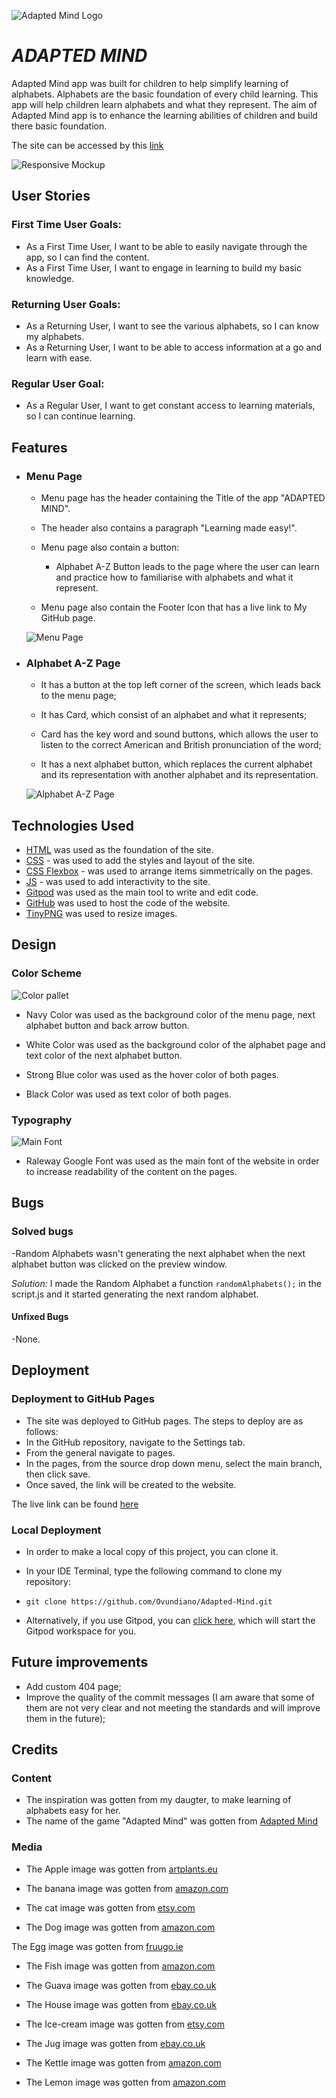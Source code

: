 ![Adapted Mind Logo](documentation/adapted-mind-logo.png)

# *ADAPTED MIND*

Adapted Mind app was built for children to help simplify learning of alphabets. Alphabets are the basic foundation of every child learning. This app will help children learn alphabets and what they represent. The aim of Adapted Mind app is to enhance the learning abilities of children and build there basic foundation.

The site can be accessed by this [link](https://ovundiano.github.io/Adapted-Mind/)

![Responsive Mockup](documentation/responsive_mockup.png)

## User Stories

### First Time User Goals:

* As a First Time User, I want to be able to easily navigate through the app, so I can find the content.
* As a First Time User, I want to engage in learning to build my basic knowledge.

### Returning User Goals:

* As a Returning User, I want to see the various alphabets, so I can know my alphabets.
* As a Returning User, I want to be able to access information at a go and learn with ease.

### Regular User Goal:
* As a Regular User, I want to get constant access to learning materials, so I can continue learning.

## Features

+ ### Menu Page

    - Menu page has the header containing the Title of the app "ADAPTED MIND".

    - The header also contains a paragraph "Learning made easy!".

    - Menu page also contain a button:

        - Alphabet A-Z Button leads to the page where the user can learn and practice how to familiarise with alphabets and what it represent.
    
    - Menu page also contain the Footer Icon that has a live link to My GitHub page.

    ![Menu Page](documentation/menu-page-screenshot.png)

+ ### Alphabet A-Z Page

    - It has a button at the top left corner of the screen, which leads back to the menu page;

    - It has Card, which consist of an alphabet and what it represents;

    - Card has the key word and sound buttons, which allows the user to listen to the correct American and British pronunciation of the word;

    - It has a next alphabet button, which replaces the current alphabet and its representation with another alphabet and its representation. 

    ![Alphabet A-Z Page](documentation/alphabet-page-screenshot.png)

## Technologies Used

- [HTML](https://developer.chrome.org/en-US/docs/Web/HTML) was used as the foundation of the site.
- [CSS](https://developer.chrome.org/en-US/docs/Web/css) - was used to add the styles and layout of the site.
- [CSS Flexbox](https://developer.chrome.org/en-US/docs/Learn/CSS/CSS_layout/Flexbox) - was used to arrange items simmetrically on the pages.
- [JS](https://www.w3schools.com/js/) - was used to add interactivity to the site.
- [Gitpod](https://gitpod.io/workspaces/) was used as the main tool to write and edit code.
- [GitHub](https://github.com/) was used to host the code of the website.
- [TinyPNG](https://tinypng.com/) was used to resize images.



## Design

### Color Scheme

![Color pallet](documentation/color-pallette.png)

- Navy Color was used as the background color of the menu page, next alphabet button and back arrow button.

- White Color was used as the background color of the alphabet page and text color of the next alphabet button.

- Strong Blue color was used as the hover color of both pages.

- Black Color was used as text color of both pages.

### Typography

 ![Main Font](documentation/raleway-font-style.png)

 - Raleway Google Font was used as the main font of the website in order to increase readability of the content on the pages.

## Bugs 

### Solved bugs
 -Random Alphabets wasn't generating the next alphabet when the next alphabet button was clicked on the preview window.

 *Solution:* I made the  Random Alphabet a function ``randomAlphabets();`` in the script.js and it started generating the next random alphabet.

 #### Unfixed Bugs

 -None.

 ## Deployment

 ### Deployment to GitHub Pages

  - The site was deployed to GitHub pages. The steps to deploy are as follows: 
  - In the GitHub repository, navigate to the Settings tab.
  - From the general navigate to pages.
  - In the pages, from the source drop down menu, select the main branch, then click save.
  - Once saved, the link will be created to the website. 
    

  The live link can be found [here](https://ovundiano.github.io/Adapted-Mind/)

 ### Local Deployment

  - In order to make a local copy of this project, you can clone it.
  - In your IDE Terminal, type the following command to clone my repository:

   - `git clone https://github.com/Ovundiano/Adapted-Mind.git`

  - Alternatively, if you use Gitpod, you can [click here](https://gitpod.io/#https://https://github.com/ovundiano/adapted-mind.git), which will start the Gitpod workspace for you.

 ## Future improvements
 - Add custom 404 page;
 - Improve the quality of the commit messages (I am aware that some of them are not very clear and not meeting the standards and will improve them in the future);

## Credits  

### Content 

 - The inspiration was gotten from my daugter, to make learning of alphabets easy for her.
 - The name of the game "Adapted Mind" was gotten from [Adapted Mind](https://www.adaptedmind.com/) 

 ### Media

 - The Apple image was gotten from [artplants.eu](https://www.artplants.eu/artificial-apple-adalbero-green-3-1-8cm-o3-1-8cm.html)

 - The banana image was gotten from [amazon.com](https://www.amazon.co.uk/Best-Artificial-Fruit-Veg-Bananas/dp/B00I5L4PU2/ref=asc_df_B00I5L4PU2/?tag=googshopuk-21&linkCode=df0&hvadid=345485807433&hvpos=&hvnetw=g&hvrand=5658211242454132803&hvpone=&hvptwo=&hvqmt=&hvdev=c&hvdvcmdl=&hvlocint=&hvlocphy=20479&hvtargid=pla-788077859243&mcid=9a4b198a44553ecbbac14b01f5eb3ca2&th=1)

 - The cat image was gotten from [etsy.com](https://www.etsy.com/ie/listing/1525988050/4-lovely-photos-of-kittens-to-melt-your?gpla=1&gao=1&&utm_source=google&utm_medium=cpc&utm_campaign=shopping_ie_en_ie_-home_and_living-home_decor&utm_custom1=_k_CjwKCAjwgpCzBhBhEiwAOSQWQceuNyIy2QdSZFcaRKOeCf_e6v_m1GyYT0Fe0MvFV1JvJ8nMDB1D0BoCyJ8QAvD_BwE_k_&utm_content=go_13703308034_123455838199_530490401497_aud-2079782229334:pla-303663659969_c__1525988050enie_432418375&utm_custom2=13703308034&gad_source=1&gclid=CjwKCAjwgpCzBhBhEiwAOSQWQceuNyIy2QdSZFcaRKOeCf_e6v_m1GyYT0Fe0MvFV1JvJ8nMDB1D0BoCyJ8QAvD_BwE)
 
 - The Dog image was gotten from [amazon.com](https://www.amazon.co.uk/Reofrey-Diamond-Painting-Accessories-Embroidery/dp/B0C14BHF4H/ref=asc_df_B0C14BHF4H/?tag=googshopuk-21&linkCode=df0&hvadid=678566321209&hvpos=&hvnetw=g&hvrand=4744681330621965420&hvpone=&hvptwo=&hvqmt=&hvdev=c&hvdvcmdl=&hvlocint=&hvlocphy=20479&hvtargid=pla-2244622616307&psc=1&mcid=a565e1a6e5893df5abe2c8f78c8dee64&gad_source=1)
  
The Egg image was gotten from [fruugo.ie](https://www.fruugo.ie/1-simulation-easter-eggs-wooden-fake-eggs-23-inch-solid-eggs-fan0305/p-273442201-606507480?language=en&ac=croud&asc=pmax&gad_source=1&gclid=CjwKCAjwgpCzBhBhEiwAOSQWQZx_keUq4ms2QUPOmKY08Huj4q06YSVxGN7DFkILCM1nHdQo2pkFIxoCCz4QAvD_BwE)

- The Fish image was gotten from [amazon.com](https://www.amazon.co.uk/Simulation-Pillow%EF%BC%8CDecorate-Decorate-Oversized-Creative/dp/B0BLRYFD6H/ref=asc_df_B0BLRYFD6H/?tag=googshopuk-21&linkCode=df0&hvadid=649314500303&hvpos=&hvnetw=g&hvrand=2377051287241288729&hvpone=&hvptwo=&hvqmt=&hvdev=c&hvdvcmdl=&hvlocint=&hvlocphy=20479&hvtargid=pla-1989738914794&psc=1&mcid=39b8da9ce99a3d6ba00a39489b8b6ca8)

- The Guava image was gotten from [ebay.co.uk](https://www.ebay.co.uk/itm/233736990549)

- The House image was gotten from [ebay.co.uk](https://www.ebay.co.uk/itm/325460475785?chn=ps&_ul=GB&norover=1&mkevt=1&mkrid=710-169260-534375-3&mkcid=2&keyword=&crlp=670833748941_&MT_ID=&geo_id=&rlsatarget=pla-293946777986&adpos=&device=c&mktype=pla&loc=20479&poi=&abcId=&cmpgn=20488672762&sitelnk=&adgroupid=155578564071&network=g&matchtype=&gad_source=1&gclid=CjwKCAjwgpCzBhBhEiwAOSQWQQBwqB4UHSDeMq22r4RrWKNfVU5ZxUWOZ7ElhrVP8Kf1n-8L3kmh0RoCGYgQAvD_BwE)

- The Ice-cream image was gotten from [etsy.com](https://www.etsy.com/ie/listing/1511998203/ice-cream-clipart-set-of-10-digital?gpla=1&gao=1&&utm_source=google&utm_medium=cpc&utm_campaign=shopping_ie_en_ie_-craft_supplies_and_tools-canvas_and_surfaces&utm_custom1=_k_CjwKCAjwgpCzBhBhEiwAOSQWQTpgNSOJE7BouwwPMKxgwY9QWUrRy7p9c3ZV9Cqv-M41jcOCeDgRyxoCCE8QAvD_BwE_k_&utm_content=go_13703308031_123455837279_530490401461_aud-2079782229334:pla-326655468364_c__1511998203enie_5302856390&utm_custom2=13703308031&gad_source=1&gclid=CjwKCAjwgpCzBhBhEiwAOSQWQTpgNSOJE7BouwwPMKxgwY9QWUrRy7p9c3ZV9Cqv-M41jcOCeDgRyxoCCE8QAvD_BwE)

- The Jug image was gotten from [ebay.co.uk](https://www.ebay.ie/)

- The Kettle image was gotten from [amazon.com](https://www.amazon.co.uk/SHANGZHER-Induction-Whistling-Kettle-Colour/dp/B09L52VDZ7/ref=asc_df_B09L52VDZ7/?tag=googshopuk-21&linkCode=df0&hvadid=570408700271&hvpos=&hvnetw=g&hvrand=7667676584192042450&hvpone=&hvptwo=&hvqmt=&hvdev=c&hvdvcmdl=&hvlocint=&hvlocphy=20479&hvtargid=pla-1597575755424&psc=1&mcid=8986d7cfcae8309d84f3f6000f817d2f)

- The Lemon image was gotten from [amazon.com](https://www.amazon.co.uk/Gourmands-Lemon-Collection-Stories-Recipes/dp/3836585901/ref=asc_df_3836585901/?tag=googshopuk-21&linkCode=df0&hvadid=676236594673&hvpos=&hvnetw=g&hvrand=16447874111772097128&hvpone=&hvptwo=&hvqmt=&hvdev=c&hvdvcmdl=&hvlocint=&hvlocphy=20479&hvtargid=pla-2244205442620&psc=1&mcid=ea10f9eb4d443eca912e294c2beff493&th=1&psc=1&gad_source=1)